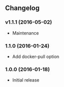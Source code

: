 ## Changelog

### v1.1.1 (2016-05-02)

* Maintenance

### 1.1.0 (2016-01-24)

* Add docker-pull option

### 1.0.0 (2016-01-18)

* Initial release
